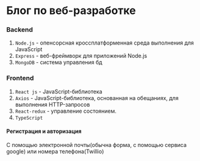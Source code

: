 # Блог по веб-разработке

### Backend

1. `Node.js` - опенсорсная кроссплатформенная среда выполнения для JavaScript<br>
2. `Express` - веб-фреймворк для приложений Node.js<br>
3. `MongoDB` - система управления бд<br>

### Frontend

1. `React js` - JavaScript-библиотека<br>
2. `Axios` - JavaScript-библиотека, основанная на обещаниях, для выполнения HTTP-запросов<br>
3. `React-redux` - управление состоянием.
4. `TypeScript`

#### Регистрация и авторизация

С помощью электронной почты(обычна форма, с помощью сервиса google) или номера телефона(Twillio)